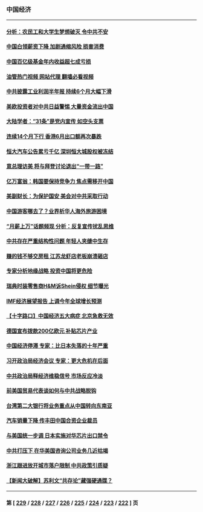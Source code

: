 ### 中国经济
---
#### [分析：农民工和大学生梦想破灭 令中共不安](../../pages/ncid283/n14043374.md?07282045) 
#### [中国白领薪资下降 加剧通缩风险 损害消费](../../pages/ncid283/n14043323.md?07282045) 
#### [中国百亿级基金年内收益超七成亏损](../../pages/ncid283/n14043250.md?07282045) 
#### [油管热门视频 网站代理 翻墙必看视频](http://138.2.39.72:81/youtube.html?epic-marker?07282045)
#### [中共披露工业利润半年报 持续6个月大幅下滑](../../pages/ncid283/n14043228.md?07282045) 
#### [美欧投资者对中共日益警惕 大量资金流出中国](../../pages/ncid283/n14043141.md?07282045) 
#### [大陆学者：“31条”是党内宣传 如空头支票](../../pages/ncid283/n14042669.md?07282045) 
#### [连续14个月下行 香港6月出口额再次暴跌](../../pages/ncid283/n14042529.md?07282045) 
#### [恒大汽车公告累亏千亿 深圳恒大城股权被冻结](../../pages/ncid283/n14042514.md?07282045) 
#### [意总理访美 将与拜登讨论退出“一带一路”](../../pages/ncid283/n14042454.md?07282045) 
#### [亿万富翁：韩国要保持竞争力 焦点需移开中国](../../pages/ncid283/n14042366.md?07282045) 
#### [美副财长：为保护国安 美会对中共采取行动](../../pages/ncid283/n14042469.md?07282045) 
#### [中国游客哪去了？业界析华人海外旅游困境](../../pages/ncid283/n14042407.md?07282045) 
#### [“月薪上万”话题频现 分析：反复宣传扰乱思维](../../pages/ncid283/n14042204.md?07282045) 
#### [中共存在严重结构性问题 年轻人夹缝中生存](../../pages/ncid283/n14041969.md?07282045) 
#### [赚的钱不够交房租 江苏龙虾店老板崩溃砸店](../../pages/ncid283/n14041954.md?07282045) 
#### [专家分析地缘战略 投资中国将更危险](../../pages/ncid283/n14040701.md?07282045) 
#### [瑞典时装零售商H&M诉Shein侵权 细节曝光](../../pages/ncid283/n14041751.md?07282045) 
#### [IMF经济展望报告 上调今年全球增长预测](../../pages/ncid283/n14041746.md?07282045) 
#### [【十字路口】中国经济五大病症 北京急救无效](../../pages/ncid283/n14041578.md?07282045) 
#### [德国宣布拨款200亿欧元 补贴芯片产业](../../pages/ncid283/n14041618.md?07282045) 
#### [中国经济停滞 专家：比日本失落的十年严重](../../pages/ncid283/n14041381.md?07282045) 
#### [习开政治局经济会议 专家：更大危机在后面](../../pages/ncid283/n14041003.md?07282045) 
#### [中共政治局释经济维稳信号 市场反应冷淡](../../pages/ncid283/n14041237.md?07282045) 
#### [前美国贸易代表谈如何与中共战略脱钩](../../pages/ncid283/n14041084.md?07282045) 
#### [台湾第二大银行将业务重点从中国转向东南亚](../../pages/ncid283/n14041100.md?07282045) 
#### [汽车销量下降 传丰田中国合资企业裁员](../../pages/ncid283/n14041029.md?07282045) 
#### [与美国统一步调 日本实施对华芯片出口禁令](../../pages/ncid283/n14041063.md?07282045) 
#### [中共打压下 在华美国咨询公司业务几近枯竭](../../pages/ncid283/n14041062.md?07282045) 
#### [浙江跟进放开城市落户限制 中共政策引质疑](../../pages/ncid283/n14040997.md?07282045) 
#### [【新闻大破解】苏利文“共存论”藏强硬通牒？](../../pages/ncid283/n14040959.md?07282045) 

---
#### 第 [ [229](./229.md?07282045) / [228](./228.md?07282045) / [227](./227.md?07282045) / [226](./226.md?07282045) / [225](./225.md?07282045) / [224](./224.md?07282045) / [223](./223.md?07282045) / [222](./222.md?07282045) ] 页
